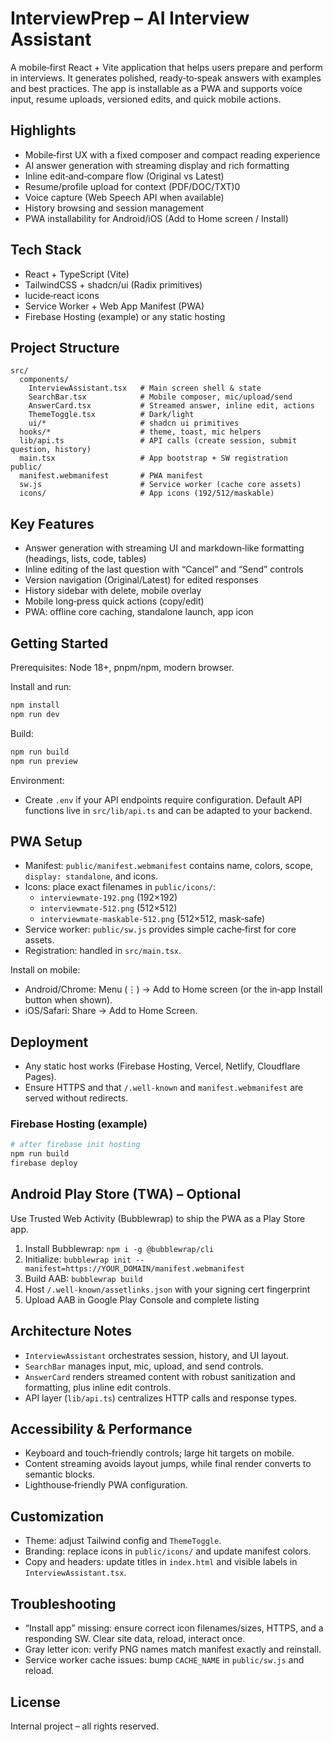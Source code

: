 # InterviewPrep – AI Interview Assistant

A mobile‑first React + Vite application that helps users prepare and perform in interviews. It generates polished, ready‑to‑speak answers with examples and best practices. The app is installable as a PWA and supports voice input, resume uploads, versioned edits, and quick mobile actions.

## Highlights
- Mobile‑first UX with a fixed composer and compact reading experience
- AI answer generation with streaming display and rich formatting
- Inline edit‑and‑compare flow (Original vs Latest)
- Resume/profile upload for context (PDF/DOC/TXT)0
- Voice capture (Web Speech API when available)
- History browsing and session management
- PWA installability for Android/iOS (Add to Home screen / Install)

## Tech Stack
- React + TypeScript (Vite)
- TailwindCSS + shadcn/ui (Radix primitives)
- lucide‑react icons
- Service Worker + Web App Manifest (PWA)
- Firebase Hosting (example) or any static hosting

## Project Structure
```
src/
  components/
    InterviewAssistant.tsx   # Main screen shell & state
    SearchBar.tsx            # Mobile composer, mic/upload/send
    AnswerCard.tsx           # Streamed answer, inline edit, actions
    ThemeToggle.tsx          # Dark/light
    ui/*                     # shadcn ui primitives
  hooks/*                    # theme, toast, mic helpers
  lib/api.ts                 # API calls (create session, submit question, history)
  main.tsx                   # App bootstrap + SW registration
public/
  manifest.webmanifest       # PWA manifest
  sw.js                      # Service worker (cache core assets)
  icons/                     # App icons (192/512/maskable)
```

## Key Features
- Answer generation with streaming UI and markdown‑like formatting (headings, lists, code, tables)
- Inline editing of the last question with “Cancel” and “Send” controls
- Version navigation (Original/Latest) for edited responses
- History sidebar with delete, mobile overlay
- Mobile long‑press quick actions (copy/edit)
- PWA: offline core caching, standalone launch, app icon

## Getting Started
Prerequisites: Node 18+, pnpm/npm, modern browser.

Install and run:
```bash
npm install
npm run dev
```
Build:
```bash
npm run build
npm run preview
```

Environment:
- Create `.env` if your API endpoints require configuration. Default API functions live in `src/lib/api.ts` and can be adapted to your backend.

## PWA Setup
- Manifest: `public/manifest.webmanifest` contains name, colors, scope, `display: standalone`, and icons.
- Icons: place exact filenames in `public/icons/`:
  - `interviewmate-192.png` (192×192)
  - `interviewmate-512.png` (512×512)
  - `interviewmate-maskable-512.png` (512×512, mask‑safe)
- Service worker: `public/sw.js` provides simple cache‑first for core assets.
- Registration: handled in `src/main.tsx`.

Install on mobile:
- Android/Chrome: Menu (⋮) → Add to Home screen (or the in‑app Install button when shown).
- iOS/Safari: Share → Add to Home Screen.

## Deployment
- Any static host works (Firebase Hosting, Vercel, Netlify, Cloudflare Pages).
- Ensure HTTPS and that `/.well-known` and `manifest.webmanifest` are served without redirects.

### Firebase Hosting (example)
```bash
# after firebase init hosting
npm run build
firebase deploy
```

## Android Play Store (TWA) – Optional
Use Trusted Web Activity (Bubblewrap) to ship the PWA as a Play Store app.
1) Install Bubblewrap: `npm i -g @bubblewrap/cli`
2) Initialize: `bubblewrap init --manifest=https://YOUR_DOMAIN/manifest.webmanifest`
3) Build AAB: `bubblewrap build`
4) Host `/.well-known/assetlinks.json` with your signing cert fingerprint
5) Upload AAB in Google Play Console and complete listing

## Architecture Notes
- `InterviewAssistant` orchestrates session, history, and UI layout.
- `SearchBar` manages input, mic, upload, and send controls.
- `AnswerCard` renders streamed content with robust sanitization and formatting, plus inline edit controls.
- API layer (`lib/api.ts`) centralizes HTTP calls and response types.

## Accessibility & Performance
- Keyboard and touch‑friendly controls; large hit targets on mobile.
- Content streaming avoids layout jumps, while final render converts to semantic blocks.
- Lighthouse‑friendly PWA configuration.

## Customization
- Theme: adjust Tailwind config and `ThemeToggle`.
- Branding: replace icons in `public/icons/` and update manifest colors.
- Copy and headers: update titles in `index.html` and visible labels in `InterviewAssistant.tsx`.

## Troubleshooting
- “Install app” missing: ensure correct icon filenames/sizes, HTTPS, and a responding SW. Clear site data, reload, interact once.
- Gray letter icon: verify PNG names match manifest exactly and reinstall.
- Service worker cache issues: bump `CACHE_NAME` in `public/sw.js` and reload.

## License
Internal project – all rights reserved.


